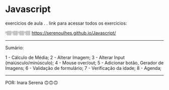 # Javascript

exercicios de aula 
.
.
link para acessar todos os exercicios: 

👇🏽👇🏽👇🏽👇🏽
https://serenoulhes.github.io/Javascript/

- - - - - - - - - - - - - - - - - - - - - - - - -
Sumário:

1 - Cálculo de Média;
2 - Alterar Imagem;
3 - Alterar Input (maiúsculo/minúsculo);
4 - Mouse over/out;
5 - Adicionar botão, Gerador de Imagens; 
6 - Validação de formulário;
7 - Verificação da idade; 
8 - Agenda; 

- - - - - - - - - - - - - - - - - - - - - - - - - 
POR: Inara Serena 🙃🙃🙃
